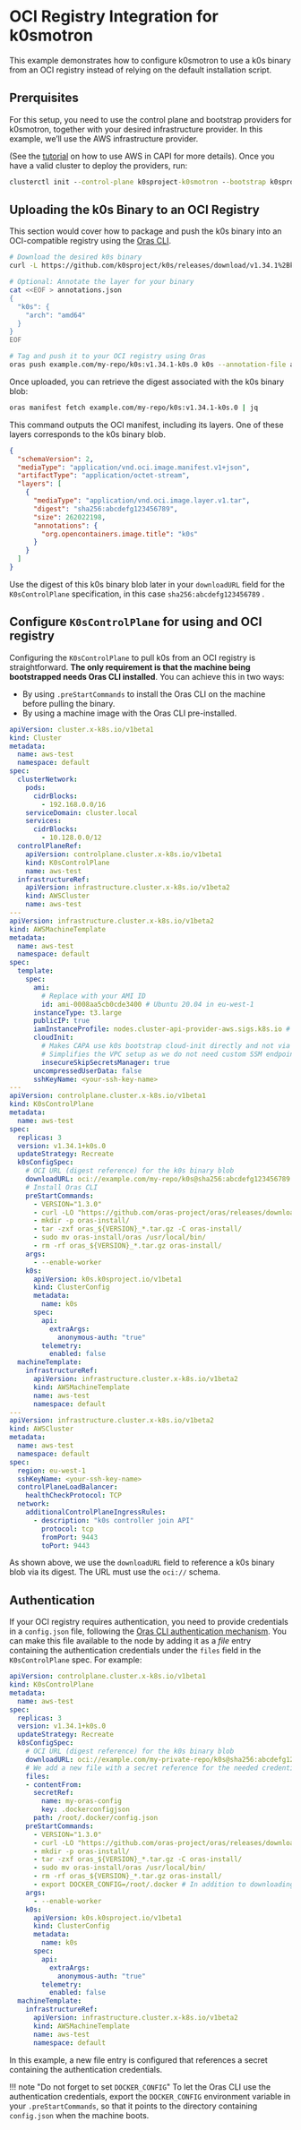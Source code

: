 # OCI Registry Integration for k0smotron

This example demonstrates how to configure k0smotron to use a k0s binary from an OCI registry instead of relying on the default installation script.


## Prerquisites

For this setup, you need to use the control plane and bootstrap providers for k0smotron, together with your desired infrastructure provider. In this example, we’ll use the AWS infrastructure provider.

(See the [tutorial](https://cluster-api-aws.sigs.k8s.io/quick-start) on how to use AWS in CAPI for more details). Once you have a valid cluster to deploy the providers, run:

```cmd
clusterctl init --control-plane k0sproject-k0smotron --bootstrap k0sproject-k0smotron --infrastructure aws
```

## Uploading the k0s Binary to an OCI Registry

This section would cover how to package and push the k0s binary into an OCI-compatible registry using the [Oras CLI](https://oras.land/docs/).

```bash
# Download the desired k0s binary 
curl -L https://github.com/k0sproject/k0s/releases/download/v1.34.1%2Bk0s.0/k0s-v1.34.1+k0s.0-amd64 -o k0s

# Optional: Annotate the layer for your binary
cat <<EOF > annotations.json
{
  "k0s": {
    "arch": "amd64"
  }
}
EOF

# Tag and push it to your OCI registry using Oras
oras push example.com/my-repo/k0s:v1.34.1-k0s.0 k0s --annotation-file annotations.json
```

Once uploaded, you can retrieve the digest associated with the k0s binary blob:

```bash
oras manifest fetch example.com/my-repo/k0s:v1.34.1-k0s.0 | jq
```

This command outputs the OCI manifest, including its layers. One of these layers corresponds to the k0s binary blob.

```json
{
  "schemaVersion": 2,
  "mediaType": "application/vnd.oci.image.manifest.v1+json",
  "artifactType": "application/octet-stream",
  "layers": [
    {
      "mediaType": "application/vnd.oci.image.layer.v1.tar",
      "digest": "sha256:abcdefg123456789",
      "size": 262022198,
      "annotations": {
        "org.opencontainers.image.title": "k0s"
      }
    }
  ]
}
```

Use the digest of this k0s binary blob later in your `downloadURL` field for the `K0sControlPlane` specification, in this case `sha256:abcdefg123456789` .

## Configure `K0sControlPlane` for using and OCI registry

Configuring the `K0sControlPlane` to pull k0s from an OCI registry is straightforward. **The only requirement is that the machine being bootstrapped needs Oras CLI installed**. You can achieve this in two ways:

- By using `.preStartCommands` to install the Oras CLI on the machine before pulling the binary.
- By using a machine image with the Oras CLI pre-installed.

```yaml
apiVersion: cluster.x-k8s.io/v1beta1
kind: Cluster
metadata:
  name: aws-test
  namespace: default
spec:
  clusterNetwork:
    pods:
      cidrBlocks:
        - 192.168.0.0/16
    serviceDomain: cluster.local
    services:
      cidrBlocks:
        - 10.128.0.0/12
  controlPlaneRef:
    apiVersion: controlplane.cluster.x-k8s.io/v1beta1
    kind: K0sControlPlane
    name: aws-test
  infrastructureRef:
    apiVersion: infrastructure.cluster.x-k8s.io/v1beta2
    kind: AWSCluster
    name: aws-test
---
apiVersion: infrastructure.cluster.x-k8s.io/v1beta2
kind: AWSMachineTemplate
metadata:
  name: aws-test
  namespace: default
spec:
  template:
    spec:
      ami:
        # Replace with your AMI ID
        id: ami-0008aa5cb0cde3400 # Ubuntu 20.04 in eu-west-1
      instanceType: t3.large
      publicIP: true
      iamInstanceProfile: nodes.cluster-api-provider-aws.sigs.k8s.io # Instance Profile created by `clusterawsadm bootstrap iam create-cloudformation-stack`
      cloudInit:
        # Makes CAPA use k0s bootstrap cloud-init directly and not via SSM
        # Simplifies the VPC setup as we do not need custom SSM endpoints etc.
        insecureSkipSecretsManager: true
      uncompressedUserData: false
      sshKeyName: <your-ssh-key-name>
---
apiVersion: controlplane.cluster.x-k8s.io/v1beta1
kind: K0sControlPlane
metadata:
  name: aws-test
spec:
  replicas: 3
  version: v1.34.1+k0s.0
  updateStrategy: Recreate
  k0sConfigSpec:
    # OCI URL (digest reference) for the k0s binary blob
    downloadURL: oci://example.com/my-repo/k0s@sha256:abcdefg123456789
    # Install Oras CLI
    preStartCommands:
      - VERSION="1.3.0"
      - curl -LO "https://github.com/oras-project/oras/releases/download/v${VERSION}/oras_${VERSION}_linux_amd64.tar.gz"
      - mkdir -p oras-install/
      - tar -zxf oras_${VERSION}_*.tar.gz -C oras-install/
      - sudo mv oras-install/oras /usr/local/bin/
      - rm -rf oras_${VERSION}_*.tar.gz oras-install/
    args:
      - --enable-worker
    k0s:
      apiVersion: k0s.k0sproject.io/v1beta1
      kind: ClusterConfig
      metadata:
        name: k0s
      spec:
        api:
          extraArgs:
            anonymous-auth: "true"
        telemetry:
          enabled: false
  machineTemplate:
    infrastructureRef:
      apiVersion: infrastructure.cluster.x-k8s.io/v1beta2
      kind: AWSMachineTemplate
      name: aws-test
      namespace: default
---
apiVersion: infrastructure.cluster.x-k8s.io/v1beta2
kind: AWSCluster
metadata:
  name: aws-test
  namespace: default
spec:
  region: eu-west-1
  sshKeyName: <your-ssh-key-name>
  controlPlaneLoadBalancer:
    healthCheckProtocol: TCP
  network:
    additionalControlPlaneIngressRules:
      - description: "k0s controller join API"
        protocol: tcp
        fromPort: 9443
        toPort: 9443
```

As shown above, we use the `downloadURL` field to reference a k0s binary blob via its digest. The URL must use the `oci://` schema.

## Authentication

If your OCI registry requires authentication, you need to provide credentials in a `config.json` file, following the [Oras CLI authentication mechanism](https://oras.land/docs/how_to_guides/authentication/). You can make this file available to the node by adding it as a *file* entry containing the authentication credentials under the `files` field in the `K0sControlPlane` spec. For example:

```yaml
apiVersion: controlplane.cluster.x-k8s.io/v1beta1
kind: K0sControlPlane
metadata:
  name: aws-test
spec:
  replicas: 3
  version: v1.34.1+k0s.0
  updateStrategy: Recreate
  k0sConfigSpec:
    # OCI URL (digest reference) for the k0s binary blob
    downloadURL: oci://example.com/my-private-repo/k0s@sha256:abcdefg123456789
    # We add a new file with a secret reference for the needed credentials used by Oras
    files:
    - contentFrom:
      secretRef:
        name: my-oras-config
        key: .dockerconfigjson
      path: /root/.docker/config.json
    preStartCommands:
      - VERSION="1.3.0"
      - curl -LO "https://github.com/oras-project/oras/releases/download/v${VERSION}/oras_${VERSION}_linux_amd64.tar.gz"
      - mkdir -p oras-install/
      - tar -zxf oras_${VERSION}_*.tar.gz -C oras-install/
      - sudo mv oras-install/oras /usr/local/bin/
      - rm -rf oras_${VERSION}_*.tar.gz oras-install/
      - export DOCKER_CONFIG=/root/.docker # In addition to downloading hours, we need to make oras use the proper `.docker/config.json` by setting the directoty of the desired config
    args:
      - --enable-worker
    k0s:
      apiVersion: k0s.k0sproject.io/v1beta1
      kind: ClusterConfig
      metadata:
        name: k0s
      spec:
        api:
          extraArgs:
            anonymous-auth: "true"
        telemetry:
          enabled: false
  machineTemplate:
    infrastructureRef:
      apiVersion: infrastructure.cluster.x-k8s.io/v1beta2
      kind: AWSMachineTemplate
      name: aws-test
      namespace: default
```

In this example, a new file entry is configured that references a secret containing the authentication credentials.

!!! note "Do not forget to set `DOCKER_CONFIG`"
    To let the Oras CLI use the authentication credentials, export the `DOCKER_CONFIG` environment variable in your `.preStartCommands`, so that it points to the directory containing `config.json` when the machine boots.